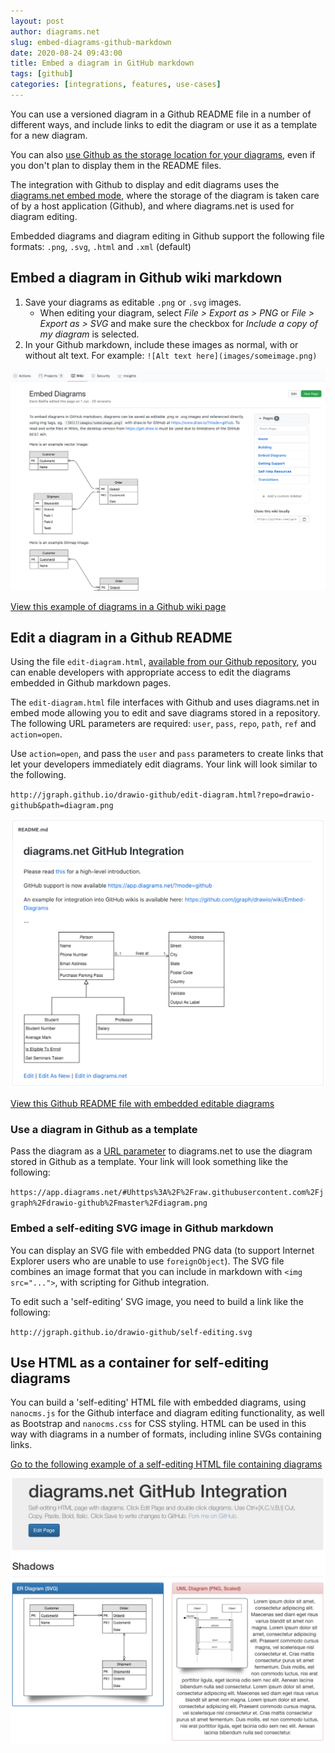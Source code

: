 ```yaml
---
layout: post
author: diagrams.net
slug: embed-diagrams-github-markdown
date: 2020-08-24 09:43:00
title: Embed a diagram in GitHub markdown
tags: [github]
categories: [integrations, features, use-cases]
---
```


You can use a versioned diagram in a Github README file in a number of different ways, and include links to edit the diagram or use it as a template for a new diagram.

You can also [use Github as the storage location for your diagrams](https://app.diagrams.net/?mode=github), even if you don't plan to display them in the README files.

The integration with Github to display and edit diagrams uses the [diagrams.net embed mode](https://github.com/jgraph/drawio-integration), where the storage of the diagram is taken care of by a host application (Github), and where diagrams.net is used for diagram editing.

Embedded diagrams and diagram editing in Github support the following file formats: ``.png``, ``.svg``, ``.html`` and ``.xml`` (default)

## Embed a diagram in Github wiki markdown

1. Save your diagrams as editable ``.png`` or ``.svg`` images.
   * When editing your diagram, select _File > Export as > PNG_ or _File > Export as > SVG_ and make sure the checkbox for _Include a copy of my diagram_ is selected.
2. In your Github markdown, include these images as normal, with or without alt text. For example: ``![Alt text here](images/someimage.png)``

[<img src="/assets/img/blog/github-wiki-example.png" style="max-width:100%;height:auto;" alt="Embed editable diagrams in Github wiki pages">](https://github.com/jgraph/drawio/wiki/Embed-Diagrams)

[View this example of diagrams in a Github wiki page](https://github.com/jgraph/drawio/wiki/Embed-Diagrams)

## Edit a diagram in a Github README

Using the file ``edit-diagram.html``, [available from our Github repository](https://github.com/jgraph/drawio-github), you can enable developers with appropriate access to edit the diagrams embedded in Github markdown pages.

The ``edit-diagram.html`` file interfaces with Github and uses diagrams.net in embed mode allowing you to edit and save diagrams stored in a repository. The following URL parameters are required: ``user``, ``pass``, ``repo``, ``path``, ``ref`` and ``action=open``.

Use ``action=open``, and pass the ``user`` and ``pass`` parameters to create links that let your developers immediately edit diagrams. Your link will look similar to the following.

``http://jgraph.github.io/drawio-github/edit-diagram.html?repo=drawio-github&path=diagram.png``

[<img src="/assets/img/blog/github-markdown-integration.png" style="max-width:100%;height:auto;" alt="Use links to edit diagrams directly when they are stored in a Github repository">](https://github.com/jgraph/drawio-github)

[View this Github README file with embedded editable diagrams](https://github.com/jgraph/drawio-github)

### Use a diagram in Github as a template

Pass the diagram as a [URL parameter](/doc/faq/supported-url-parameters.html) to diagrams.net to use the diagram stored in Github as a template. Your link will look something like the following:

``https://app.diagrams.net/#Uhttps%3A%2F%2Fraw.githubusercontent.com%2Fjgraph%2Fdrawio-github%2Fmaster%2Fdiagram.png``

### Embed a self-editing SVG image in Github markdown

You can display an SVG file with embedded PNG data (to support Internet Explorer users who are unable to use ``foreignObject``). The SVG file combines an image format that you can include in markdown with ``<img src="...">``, with scripting for Github integration.

To edit such a 'self-editing' SVG image, you need to build a link like the following:

``http://jgraph.github.io/drawio-github/self-editing.svg``

## Use HTML as a container for self-editing diagrams

You can build a 'self-editing' HTML file with embedded diagrams, using ``nanocms.js`` for the Github interface and diagram editing functionality, as well as Bootstrap and ``nanocms.css`` for CSS styling. HTML can be used in this way with diagrams in a number of formats, including inline SVGs containing links.

[Go to the following example of a self-editing HTML file containing diagrams](http://jgraph.github.io/drawio-github/self-editing.html)

[<img src="/assets/img/blog/github-self-editing-html.png" style="max-width:100%;height:auto;" alt="Use this example for self-editing HTML with diagrams to see how to implement this in Github">](http://jgraph.github.io/drawio-github/self-editing.html)
